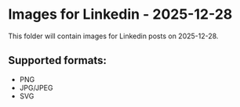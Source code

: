 # Images for Linkedin - 2025-12-28

This folder will contain images for Linkedin posts on 2025-12-28.

## Supported formats:
- PNG
- JPG/JPEG
- SVG
